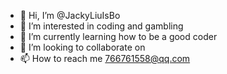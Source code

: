 - 👋 Hi, I’m @JackyLiuIsBo
- 👀 I’m interested in coding and gambling
- 🌱 I’m currently learning how to be a good coder
- 💞️ I’m looking to collaborate on 
- 📫 How to reach me 766761558@qq.com

<!---
JackyLiuIsBo/JackyLiuIsBo is a ✨ special ✨ repository because its `README.md` (this file) appears on your GitHub profile.
You can click the Preview link to take a look at your changes.
--->
